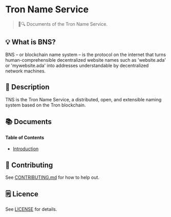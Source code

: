 # Tron Name Service

> 📖🔍 Documents of the Tron Name Service.

## 💡 What is BNS?
BNS – or blockchain name system – is the protocol on the internet that turns human-comprehensible decentralized website names such as 'website.ada' or 'mywebsite.ada' into addresses understandable by decentralized network machines.

## 📝 Description

TNS is the Tron Name Service, a distributed, open, and extensible naming system based on the Tron blockchain.

## 📚 Documents

#### Table of Contents
-  [Introduction](./docs/INTRODUCTION.md)

## 📣 Contributing
See [CONTRIBUTING.md](./CONTRIBUTING.md) for how to help out.

## 🗒 Licence
See [LICENSE](./LICENSE) for details.
